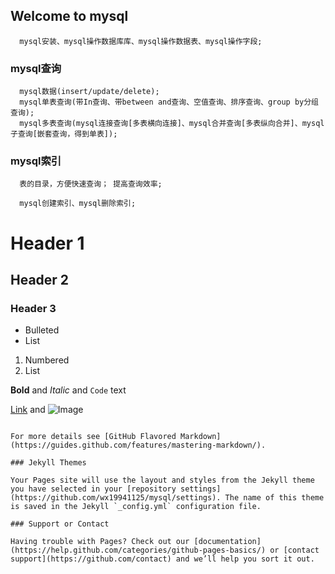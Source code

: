 ## Welcome to mysql

      mysql安装、mysql操作数据库库、mysql操作数据表、mysql操作字段;

### mysql查询
  
      mysql数据(insert/update/delete);
      mysql单表查询(带In查询、带between and查询、空值查询、排序查询、group by分组查询);
      mysql多表查询(mysql连接查询[多表横向连接]、mysql合并查询[多表纵向合并]、mysql子查询[嵌套查询，得到单表]);
  
### mysql索引
  
      表的目录，方便快速查询； 提高查询效率;  
  
      mysql创建索引、mysql删除索引;

# Header 1
## Header 2
### Header 3

- Bulleted
- List

1. Numbered
2. List

**Bold** and _Italic_ and `Code` text

[Link](url) and ![Image](src)
```

For more details see [GitHub Flavored Markdown](https://guides.github.com/features/mastering-markdown/).

### Jekyll Themes

Your Pages site will use the layout and styles from the Jekyll theme you have selected in your [repository settings](https://github.com/wx19941125/mysql/settings). The name of this theme is saved in the Jekyll `_config.yml` configuration file.

### Support or Contact

Having trouble with Pages? Check out our [documentation](https://help.github.com/categories/github-pages-basics/) or [contact support](https://github.com/contact) and we’ll help you sort it out.
